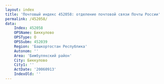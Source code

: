 ```yaml
---
layout: index
title: 'Почтовый индекс 452058: отделение почтовой связи Почты России'
permalink: /452058/
data:
    Index: 452058
    OPSName: Биккулово
    OPSType: О
    OPSSubm: 452039
    Region: 'Башкортостан Республика'
    Autonom: ''
    Area: 'Бижбулякский район'
    City: Биккулово
    City1: ''
    ActDate: '20060913'
    IndexOld: ''
---
```

